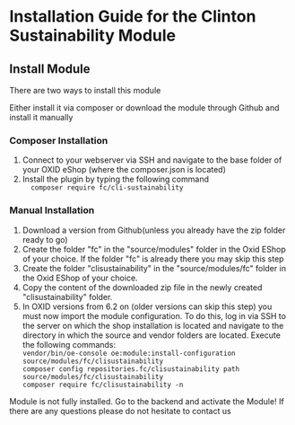 <h1>Installation Guide for the Clinton Sustainability Module</h1>
<h2>Install Module</h2>
<p>There are two ways to install this module</p>
<p>Either install it via composer or download the module through Github and install it manually</p>
<h3>Composer Installation</h3>
<ol>
    <li>Connect to your webserver via SSH and navigate to the base folder of your OXID eShop (where the composer.json is located)</li>
    <li>Install the plugin by typing the following command</li>
    <code>  composer require fc/cli-sustainability </code>
</ol>
<h3>Manual Installation</h3>
<ol>
    <li>Download a version from Github(unless you already have the zip folder ready to go)</li>
    <li>Create the folder "fc" in the "source/modules" folder in the Oxid EShop of your choice. If the folder "fc" is already there you may skip this step</li>
    <li>Create the folder "clisustainability" in the "source/modules/fc" folder in the Oxid EShop of your choice.</li>
    <li>Copy the content of the downloaded zip file in the newly created "clisustainability" folder.</li>
    <li>In OXID versions from 6.2 on (older versions can skip this step) you must now import the module configuration. To do this, log in via SSH to the server on which the shop installation is located and navigate to the directory in which the source and vendor folders are located. Execute the following commands:</li>
    <code>vendor/bin/oe-console oe:module:install-configuration source/modules/fc/clisustainability</code><br>
    <code>composer config repositories.fc/clisustainability path source/modules/fc/clisustainability</code><br>
    <code>composer require fc/clisustainability -n</code>
</ol>
<p>Module is not fully installed. Go to the backend and activate the Module! If there are any questions please do not hesitate to contact us</p>
